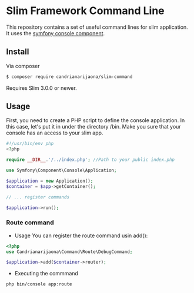 # Slim Framework Command Line
This repository contains a set of useful command lines for slim application. It uses the [symfony console component](https://symfony.com/doc/current/components/console.html).

## Install

Via composer

``` bash
$ composer require candrianarijaona/slim-command
```

Requires Slim 3.0.0 or newer.

## Usage

First, you need to create a PHP script to define the console application. In this case, let's put it in under the directory /bin. Make you sure that your console has an access to your slim app.

```php
#!/usr/bin/env php
<?php

require __DIR__.'/../index.php'; //Path to your public index.php

use Symfony\Component\Console\Application;

$application = new Application();
$container = $app->getContainer();

// ... register commands

$application->run();
```

### Route command

- Usage
You can register the route command usin add():
```php
<?php
use Candrianarijaona\Command\Route\DebugCommand;

$application->add($container->router);
```
- Executing the commmand
```bash
php bin/console app:route
```